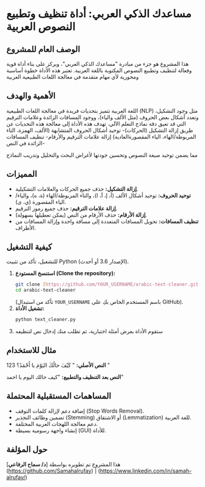 # مساعدك الذكي العربي: أداة تنظيف وتطبيع النصوص العربية 
## الوصف العام للمشروع
هذا المشروع هو جزء من مبادرة "مساعدك الذكي العربي"، ويركز على بناء أداة قوية وفعالة لتنظيف وتطبيع النصوص المكتوبة باللغة العربية. تعتبر هذه الأداة خطوة أساسية ومحورية لأي مهام متقدمة في معالجة اللغات الطبيعية العربية

## الأهمية والهدف
اللغة العربية تتميز بتحديات فريدة في معالجة اللغات الطبيعية (NLP) مثل وجود التشكيل، وتعدد أشكال بعض الحروف (مثل الألف والياء)، ووجود المسافات الزائدة وعلامات الترقيم التي قد تعيق دقة نماذج التعلم الآلي. تهدف هذه الأداة إلى معالجة هذه التحديات عن طريق
 إزالة التشكيل (الحركات)-
 توحيد أشكال الحروف المتشابهة (الألف، الهمزة، التاء المربوطة/الهاء، الياء المقصورةالعادية)
 إزالة علامات الترقيم والأرقام- 
  تنظيف المسافات الزائدة في النص-  

مما يضمن توحيد صيغة النصوص وتحسين جودتها لأغراض البحث والتحليل وتدريب النماذج

## المميزات
- **إزالة التشكيل:** حذف جميع الحركات والعلامات التشكيلية.
- **توحيد الحروف:** توحيد أشكال الألف (أ، إ، آ، ا)، والتاء المربوطة/الهاء (ة، ه)، والياء/الياء المقصورة (ي، ى).
- **إزالة علامات الترقيم:** حذف جميع رموز الترقيم.
- **إزالة الأرقام:** حذف الأرقام من النص (يمكن تعطيلها بسهولة).
- **تنظيف المسافات:** تحويل المسافات المتعددة إلى مسافة واحدة وإزالة المسافات من الأطراف.

## كيفية التشغيل
للتشغيل، تأكد من تثبيت Python (الإصدار 3.6 أو أحدث).
1.  **استنسخ المستودع (Clone the repository):**
    ```bash
    git clone [https://github.com/YOUR_USERNAME/arabic-text-cleaner.git](https://github.com/YOUR_USERNAME/arabic-text-cleaner.git)
    cd arabic-text-cleaner
    ```
    (تأكد من استبدال `YOUR_USERNAME` باسم المستخدم الخاص بكِ على GitHub).
2.  **تشغيل الأداة:**
    ```bash
    python text_cleaner.py
    ```
3.  ستقوم الأداة بعرض أمثلة اختبارية، ثم تطلب منك إدخال نص لتنظيفه

## مثال للاستخدام
**النص الأصلي:**
"  كَيْفَ حالُكَ اليَوْمَ يا أَحْمَدُ؟ 123  "

**النص بعد التنظيف والتطبيع:**
"كيف حالك اليوم يا احمد"

## المساهمات المستقبلية المحتملة
-   إضافة دعم لإزالة كلمات التوقف (Stop Words Removal).
-   تضمين وظائف التجذير (Stemming) أو الاشتقاق (Lemmatization) للغة العربية.
-   دعم معالجة اللهجات العربية المختلفة.
-   إنشاء واجهة رسومية بسيطة (GUI) للأداة.


## حول المؤلفة
هذا المشروع تم تطويره بواسطة [**د/ سماح الرفاعي**]
(https://github.com/Samahalrufay) | (https://www.linkedin.com/in/samah-alrufay/)

